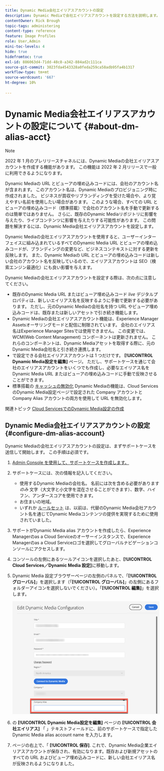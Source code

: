 ```yaml
---
title: Dynamic Media会社エイリアスアカウントの設定
description: Dynamic Mediaで会社エイリアスアカウントを設定する方法を説明します。
contentOwner: Rick Brough
topic-tags: administering
content-type: reference
feature: Image Profiles
role: User,Admin
mini-toc-levels: 4
hide: true
hidefromtoc: true
exl-id: 886063d4-71dd-48c8-a342-884ad2c111ca
source-git-commit: 3023fda4543328a0feda259ca58adb95fa4b1317
workflow-type: tm+mt
source-wordcount: '667'
ht-degree: 10%

---
```


# Dynamic Media会社エイリアスアカウントの設定について {#about-dm-alias-acct}

>[!NOTE]
>
>2022 年 1 月のプレリリースチャネルには、Dynamic Mediaの会社エイリアスアカウントを作成する機能があります。 この機能は 2022 年 2 月リリースで一般に利用できるようになります。

Dynamic Mediaの URL とビューアの埋め込みコードには、会社のアカウント名が含まれます。 このアカウント名は、Dynamic Mediaのプロビジョニング時に作成されました。 ビジネスが買収やリブランディングを受けた場合や、より覚えやすい名前を使用したい場合があります。 このような場合、すべての URL とビューアの埋め込みコード（標準搭載）で会社のアカウント名を手動で更新するのは簡単ではありません。 さらに、既存のDynamic Mediaリポジトリに影響を与えたり、ライブコンテンツに影響を与えたりする可能性があります。 この問題を解決するには、Dynamic Media会社エイリアスアカウントを設定します。

Dynamic Mediaの会社エイリアスアカウントを使用すると、ユーザーインターフェイスに組み込まれているすべてのDynamic Media URL とビューアの埋め込みコードが、ブランディングの変更など、ビジネスコンテキストに対する更新を反映します。 また、Dynamic Mediaの URL とビューアの埋め込みコードは新しい会社のアカウント名を反映しているので、エイリアスアカウントは SEO（検索エンジン最適化）にも良い影響を与えます。

Dynamic Mediaの会社エイリアスアカウントを設定する際は、次の点に注意してください。

* 既存のDynamic Media URL またはビューア埋め込みコード *live* デジタルプロパティは、新しいエイリアス名を反映するように手動で更新する必要があります。 ただし、元のDynamic Mediaの会社名を持つ URL やビューア埋め込みコードは、既存または新しいアセットで引き続き機能します。
* Dynamic Mediaの会社エイリアスアカウント機能は、Experience Manager Assetsオーサリングモードと配信に制限されています。 会社のエイリアス名はExperience Manager Sitesでは使用できません。 この変更では、WCM(Web Content Management) コンポーネントは更新されません。 これらのコンポーネントは、Dynamic Mediaアセットを取得する際に、元のDynamic Media会社名と引き続き連携します。
* で設定できる会社エイリアスアカウントは 1 つだけです。 **[!UICONTROL Dynamic Media設定を編集]** ページ。 ただし、サポートケースを通じて会社のエイリアスアカウントをいくつでも作成し、必要なエイリアス名をDynamic Media URL またはビューアの埋め込みコードに手動で反映させることができます。
* 標準搭載の [キャッシュの無効化](/help/assets/dynamic-media/invalidate-cdn-cache-dynamic-media.md) Dynamic Mediaの機能は、Cloud ServicesのDynamic Media設定ページで設定された Company アカウントと Company Alias アカウントの両方を使用して URL を無効化します。

関連トピック [Cloud ServicesでのDynamic Media設定の作成](/help/assets/dynamic-media/config-dm.md#configuring-dynamic-media-cloud-services)

## Dynamic Media会社エイリアスアカウントの設定 {#configure-dm-alias-account}

Dynamic Mediaの会社エイリアスアカウントの設定は、まずサポートケースを送信して開始します。 この手順は必須です。

1. [Admin Console を使用して、サポートケースを作成します。](https://helpx.adobe.com/jp/enterprise/using/support-for-experience-cloud.html)
1. サポートケースには、次の情報を記入してください。

   * 使用するDynamic Mediaの会社名。 名前には次を含める必要があります *のみ* 文字（大文字と小文字を混在させることができます）、数字、ハイフン、アンダースコアを使用できます。
   * お住まいの地域。
   * いずれか [ルールセット](/help/assets/dynamic-media/using-rulesets-to-transform-urls.md) は、以前は、代替のDynamic Media会社アカウント名を通じてDynamic Mediaコンテンツの提供を実現するために使用されていました。

1. サポートがDynamic Media alias アカウントを作成したら、Experience Managerのas a Cloud Serviceのオーサーインスタンスで、Experience Managerのas a Cloud Serviceロゴを選択してグローバルナビゲーションコンソールにアクセスします。
1. コンソールの左側にあるツールアイコンを選択したあと、**[!UICONTROL Cloud Services／Dynamic Media 設定]**&#x200B;に移動します。
1. Dynamic Media 設定ブラウザーページの左側のパネルで、「**[!UICONTROL グローバル]**」を選択します（「**[!UICONTROL グローバル]**」の左側にあるフォルダーアイコンを選択しないでください）。「**[!UICONTROL 編集]**」を選択します。

   ![「Dynamic Media Company Alias 」テキストフィールド](/help/assets/assets-dm/dm-company-alias.png)

1. の **[!UICONTROL Dynamic Media設定を編集]** ページの **[!UICONTROL 会社エイリアス]** 「 」テキストフィールドに、前のサポートケースで指定したDynamic Media alias account name を入力します。
1. ページの右上で、「 **[!UICONTROL 保存]**.
これで、Dynamic Media企業エイリアスアカウントが保存され、有効になります。既存および新規アセットのすべての URL およびビューア埋め込みコードに、新しい会社エイリアス名が反映されるようになりました。